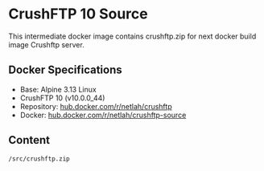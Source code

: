 # CrushFTP 10 Source

This intermediate docker image contains crushftp.zip for next docker build image Crushftp server.

## Docker Specifications

- Base: Alpine 3.13 Linux
- CrushFTP 10 (v10.0.0_44)
- Repository: [hub.docker.com/r/netlah/crushftp](hub.docker.com/r/netlah/crushftp)
- Docker: [hub.docker.com/r/netlah/crushftp-source](hub.docker.com/r/netlah/crushftp-source)

## Content

```
/src/crushftp.zip
```
